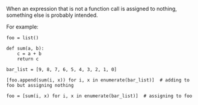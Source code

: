 When an expression that is not a function call is assigned to nothing, something else is probably intended.

For example:

    foo = list()

    def sum(a, b):
        c = a + b
        return c

    bar_list = [9, 8, 7, 6, 5, 4, 3, 2, 1, 0]

    [foo.append(sum(i, x)) for i, x in enumerate(bar_list)]  # adding to foo but assigning nothing

    foo = [sum(i, x) for i, x in enumerate(bar_list)]  # assigning to foo

      